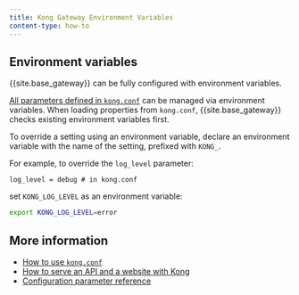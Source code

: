 ```yaml
---
title: Kong Gateway Environment Variables
content-type: how-to
---
```


## Environment variables

{{site.base_gateway}} can be fully configured with environment variables. 

[All parameters defined in `kong.conf`](/gateway/{{page.kong_version}}/reference/configuration/) 
can be managed via environment variables.
When loading properties from `kong.conf`, {{site.base_gateway}} checks existing
environment variables first.

To override a setting using an environment variable, declare an environment
variable with the name of the setting, prefixed with `KONG_`.

For example, to override the `log_level` parameter:

```
log_level = debug # in kong.conf
```

set `KONG_LOG_LEVEL` as an environment variable:

```bash
export KONG_LOG_LEVEL=error
```

## More information

* [How to use `kong.conf`](/gateway/{{page.kong_version}}/production/kong-conf/)
* [How to serve an API and a website with Kong](/gateway/{{page.kong_version}}/production/website-api-serving/)
* [Configuration parameter reference](/gateway/{{page.kong_version}}/reference/configuration/)
